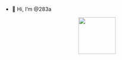 - 👋 Hi, I’m @283a

<div id="header" align="center">
  <img src="https://media.giphy.com/media/M9gbBd9nbDrOTu1Mqx/giphy.gif" width="100"/>
</div>

<!---
283a/283a is a ✨ special ✨ repository because its `README.md` (this file) appears on your GitHub profile.
You can click the Preview link to take a look at your changes.
--->
